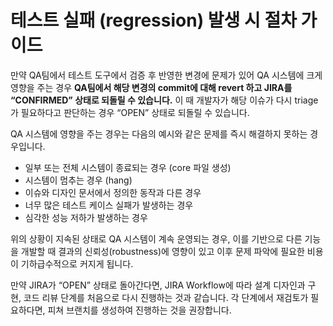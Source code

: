 # 테스트 실패 \(regression\) 발생 시 절차 가이드

만약 QA팀에서 테스트 도구에서 검증 후 반영한 변경에 문제가 있어 QA 시스템에 크게 영향을 주는 경우 **QA팀에서 해당 변경의 commit에 대해 revert 하고 JIRA를 “CONFIRMED” 상태로 되돌릴 수 있습니다.** 이 때 개발자가 해당 이슈가 다시 triage가 필요하다고 판단하는 경우 “OPEN” 상태로 되돌릴 수 있습니다.

QA 시스템에 영향을 주는 경우는 다음의 예시와 같은 문제를 즉시 해결하지 못하는 경우입니다.

* 일부 또는 전체 시스템이 종료되는 경우 \(core 파일 생성\)
* 시스템이 멈추는 경우 \(hang\)
* 이슈와 디자인 문서에서 정의한 동작과 다른 경우
* 너무 많은 테스트 케이스 실패가 발생하는 경우
* 심각한 성능 저하가 발생하는 경우

위의 상황이 지속된 상태로 QA 시스템이 계속 운영되는 경우, 이를 기반으로 다른 기능을 개발할 때 결과의 신뢰성\(robustness\)에 영향이 있고 이후 문제 파악에 필요한 비용이 기하급수적으로 커지게 됩니다.

만약 JIRA가 “OPEN” 상태로 돌아간다면, JIRA Workflow에 따라 설계 디자인과 구현, 코드 리뷰 단계를 처음으로 다시 진행하는 것과 같습니다. 각 단계에서 재검토가 필요하다면, 피쳐 브랜치를 생성하여 진행하는 것을 권장합니다.

